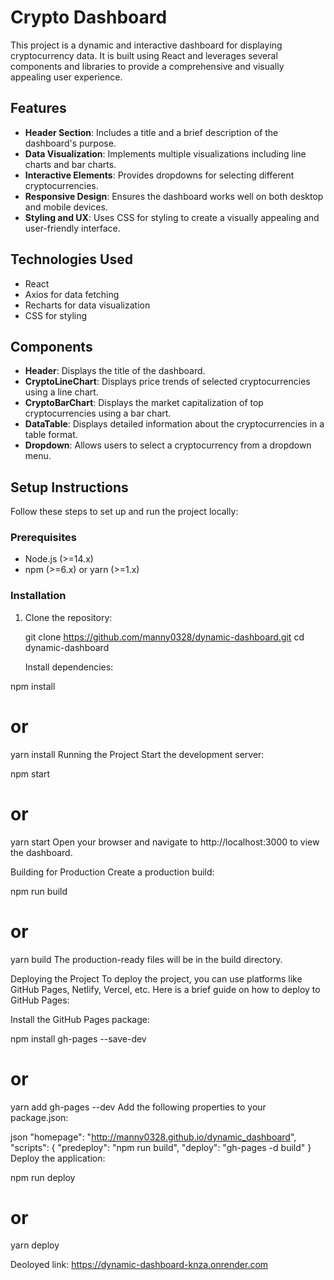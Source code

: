 # Crypto Dashboard

This project is a dynamic and interactive dashboard for displaying cryptocurrency data. It is built using React and leverages several components and libraries to provide a comprehensive and visually appealing user experience.

## Features

- **Header Section**: Includes a title and a brief description of the dashboard's purpose.
- **Data Visualization**: Implements multiple visualizations including line charts and bar charts.
- **Interactive Elements**: Provides dropdowns for selecting different cryptocurrencies.
- **Responsive Design**: Ensures the dashboard works well on both desktop and mobile devices.
- **Styling and UX**: Uses CSS for styling to create a visually appealing and user-friendly interface.

## Technologies Used

- React
- Axios for data fetching
- Recharts for data visualization
- CSS for styling

## Components

- **Header**: Displays the title of the dashboard.
- **CryptoLineChart**: Displays price trends of selected cryptocurrencies using a line chart.
- **CryptoBarChart**: Displays the market capitalization of top cryptocurrencies using a bar chart.
- **DataTable**: Displays detailed information about the cryptocurrencies in a table format.
- **Dropdown**: Allows users to select a cryptocurrency from a dropdown menu.

## Setup Instructions

Follow these steps to set up and run the project locally:

### Prerequisites

- Node.js (>=14.x)
- npm (>=6.x) or yarn (>=1.x)

### Installation

1. Clone the repository:


   git clone https://github.com/manny0328/dynamic-dashboard.git
   cd dynamic-dashboard

   Install dependencies:

npm install
# or
yarn install
Running the Project
Start the development server:

npm start
# or
yarn start
Open your browser and navigate to http://localhost:3000 to view the dashboard.

Building for Production
Create a production build:


npm run build
# or
yarn build
The production-ready files will be in the build directory.

Deploying the Project
To deploy the project, you can use platforms like GitHub Pages, Netlify, Vercel, etc. Here is a brief guide on how to deploy to GitHub Pages:

Install the GitHub Pages package:


npm install gh-pages --save-dev
# or
yarn add gh-pages --dev
Add the following properties to your package.json:

json
"homepage": "http://manny0328.github.io/dynamic_dashboard",
"scripts": {
  "predeploy": "npm run build",
  "deploy": "gh-pages -d build"
}
Deploy the application:


npm run deploy
# or
yarn deploy


Deoloyed link: https://dynamic-dashboard-knza.onrender.com

